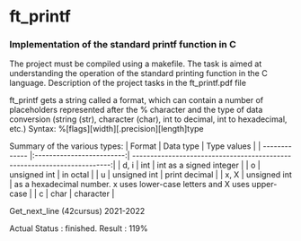 # ft_printf

### Implementation of the standard printf function in C
The project must be compiled using a makefile. The task is aimed at understanding the operation of the standard printing function in the C language.
Description of the project tasks in the ft_printf.pdf file

ft_printf gets a string called a format, which can contain a number of placeholders represented after the % character and the type of data conversion (string (str), character (char), int to decimal, int to hexadecimal, etc.) Syntax: %[flags][width][.precision][length]type

Summary of the various types:
| Format        | Data type                 | Type values                                                              |
| ------------- |:-------------------------:| ------------------------------------------------------------------------:|
| d, i          | int                       | int as a signed integer                                                  |
| o             | unsigned int              | in octal                                                                 |
| u             | unsigned int              | print decimal                                                            |
| x, X          | unsigned int              | as a hexadecimal number. x uses lower-case letters and X uses upper-case |
| c             | char                      | character                                                                |

Get_next_line (42cursus) 2021-2022

Actual Status : finished.
Result : 119%
